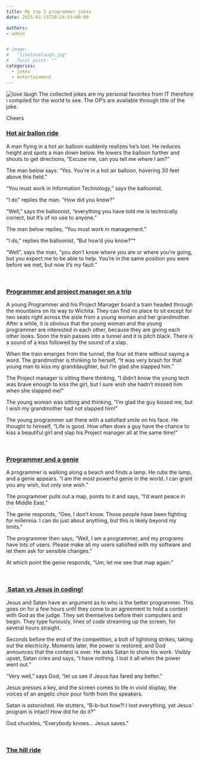 ```yaml
---
title: My top 5 programmer jokes
date: 2015-01-15T20:24:51+00:00

authors:
- admin


# image: 
#   "livelovelaugh.jpg"
#   focal_point: ""
categories:
  - jokes
  - entertainment
---
```

![love laugh](posts/livelovelaugh.jpg "")
The collected jokes are my personal favorites from IT therefore i compiled for the world to see. The OP&#8217;s are available through title of the joke.

Cheers

### 

### [**Hot air ballon ride**](http://stackoverflow.com/questions/234075/what-is-your-best-programmer-joke)

A man flying in a hot air balloon suddenly realizes he’s lost. He reduces height and spots a man down below. He lowers the balloon further and shouts to get directions, &#8220;Excuse me, can you tell me where I am?&#8221;

The man below says: &#8220;Yes. You&#8217;re in a hot air balloon, hovering 30 feet above this field.&#8221;

&#8220;You must work in Information Technology,&#8221; says the balloonist.

&#8220;I do&#8221; replies the man. &#8220;How did you know?&#8221;

&#8220;Well,&#8221; says the balloonist, &#8220;everything you have told me is technically correct, but It&#8217;s of no use to anyone.&#8221;

The man below replies, &#8220;You must work in management.&#8221;

&#8220;I do,&#8221; replies the balloonist, &#8220;But how&#8217;d you know?&#8221;*

&#8220;Well&#8221;, says the man, &#8220;you don’t know where you are or where you’re going, but you expect me to be able to help. You’re in the same position you were before we met, but now it’s my fault.&#8221;

&nbsp;

### **[Programmer and project manager on a trip](http://stackoverflow.com/questions/234075/what-is-your-best-programmer-joke)**

A young Programmer and his Project Manager board a train headed through the mountains on its way to Wichita. They can find no place to sit except for two seats right across the aisle from a young woman and her grandmother. After a while, it is obvious that the young woman and the young programmer are interested in each other, because they are giving each other looks. Soon the train passes into a tunnel and it is pitch black. There is a sound of a kiss followed by the sound of a slap.

When the train emerges from the tunnel, the four sit there without saying a word. The grandmother is thinking to herself, “It was very brash for that young man to kiss my granddaughter, but I’m glad she slapped him.”

The Project manager is sitting there thinking, “I didn’t know the young tech was brave enough to kiss the girl, but I sure wish she hadn’t missed him when she slapped me!”

The young woman was sitting and thinking, “I’m glad the guy kissed me, but I wish my grandmother had not slapped him!”

The young programmer sat there with a satisfied smile on his face. He thought to himself, “Life is good. How often does a guy have the chance to kiss a beautiful girl and slap his Project manager all at the same time!”

&nbsp;

### **[Programmer and a genie](http://www.devtopics.com/best-programming-jokes/)**

A programmer is walking along a beach and finds a lamp. He rubs the lamp, and a genie appears. “I am the most powerful genie in the world. I can grant you any wish, but only one wish.”

The programmer pulls out a map, points to it and says, “I’d want peace in the Middle East.”

The genie responds, “Gee, I don’t know. Those people have been fighting for millennia. I can do just about anything, but this is likely beyond my limits.”

The programmer then says, “Well, I am a programmer, and my programs have lots of users. Please make all my users satisfied with my software and let them ask for sensible changes.”

At which point the genie responds, “Um, let me see that map again.”

&nbsp;

### **[ Satan vs Jesus in coding!](http://www.devtopics.com/best-programming-jokes/)**

Jesus and Satan have an argument as to who is the better programmer. This goes on for a few hours until they come to an agreement to hold a contest with God as the judge. They set themselves before their computers and begin. They type furiously, lines of code streaming up the screen, for several hours straight.

Seconds before the end of the competition, a bolt of lightning strikes, taking out the electricity. Moments later, the power is restored, and God announces that the contest is over. He asks Satan to show his work. Visibly upset, Satan cries and says, “I have nothing. I lost it all when the power went out.”

“Very well,” says God, “let us see if Jesus has fared any better.”

Jesus presses a key, and the screen comes to life in vivid display, the voices of an angelic choir pour forth from the speakers.

Satan is astonished. He stutters, “B-b-but how?! I lost everything, yet Jesus’ program is intact! How did he do it?”

God chuckles, “Everybody knows… Jesus saves.”

&nbsp;

### [**The hill ride**](http://www.reddit.com/r/AskReddit/comments/1kvhmz/whats_the_best_programming_joke_that_you_know/)

&nbsp;